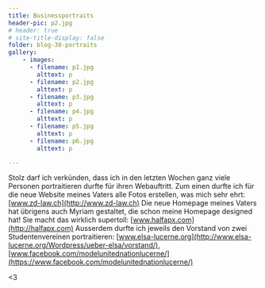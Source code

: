 ```yaml
---
title: Businessportraits
header-pic: p2.jpg
# header: true
# site-title-display: false
folder: blog-30-portraits
gallery: 
    - images:
      - filename: p1.jpg
        alttext: p
      - filename: p2.jpg
        alttext: p
      - filename: p3.jpg
        alttext: p
      - filename: p4.jpg
        alttext: p
      - filename: p5.jpg
        alttext: p
      - filename: p6.jpg
        alttext: p

---
```


Stolz darf ich verkünden, dass ich in den letzten Wochen ganz viele Personen portraitieren durfte für ihren Webauftritt.
Zum einen durfte ich für die neue Website meines Vaters alle Fotos erstellen, was mich sehr ehrt: [www.zd-law.ch](http://www.zd-law.ch)
Die neue Homepage meines Vaters hat übrigens auch Myriam gestaltet, die schon meine Homepage designed hat! Sie macht das wirklich supertoll: [www.halfapx.com](http://halfapx.com)
Ausserdem durfte ich jeweils den Vorstand von zwei Studentenvereinen portraitieren:
[www.elsa-lucerne.org](http://www.elsa-lucerne.org/Wordpress/ueber-elsa/vorstand/),
[www.facebook.com/modelunitednationlucerne/](https://www.facebook.com/modelunitednationlucerne/)

&lt;3
